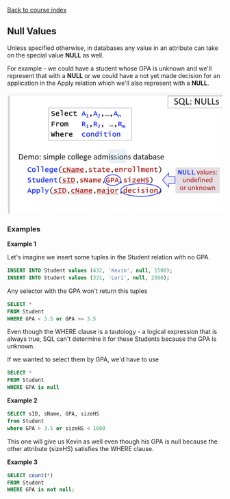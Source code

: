 [Back to course index](../index.md)

## Null Values

Unless specified otherwise, in databases any value in an attribute can take on the special value **NULL** as well.

For example - we could have a student whose GPA is unknown and we'll represent that with a **NULL** or we could have a not yet made decision for an application in the Apply relation which we'll also represent with a **NULL**.

![Null values](../assets/null-values-1.png)

### Examples

**Example 1**

Let's imagine we insert some tuples in the Student relation with no GPA.

```SQL
INSERT INTO Student values (432, 'Kevin', null, 1500);
INSERT INTO Student values (321, 'Lori', null, 2500);
```

Any selector with the GPA won't return this tuples

```SQL
SELECT *
FROM Student
WHERE GPA < 3.5 or GPA >= 3.5
```

Even though the WHERE clause is a tautology - a logical expression that is always true, SQL can't determine it for these Students because the GPA is unknown.

If we wanted to select them by GPA, we'd have to use

```SQL
SELECT *
FROM Student
WHERE GPA is null
```

**Example 2**

```SQL
SELECT sID, sName, GPA, sizeHS
from Student
where GPA > 3.5 or sizeHS < 1600
```

This one will give us Kevin as well even though his GPA is null because the other attribute (sizeHS) satisfies the WHERE clause.

**Example 3**

```SQL
SELECT count(*)
FROM Student
WHERE GPA is not null;
```
